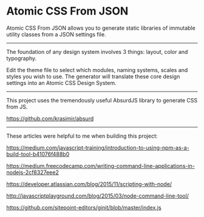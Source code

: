 # Atomic CSS From JSON

Atomic CSS From JSON allows you to generate static libraries of immutable utility classes from a JSON settings file.

---

The foundation of any design system involves 3 things: layout, color and typography.

Edit the theme file to select which modules, naming systems, scales and styles you wish to use. The generator will translate these core design settings into an Atomic CSS Design System.

---

This project uses the tremendously useful AbsurdJS library to generate CSS from JS.

https://github.com/krasimir/absurd

---

These articles were helpful to me when building this project:

https://medium.com/javascript-training/introduction-to-using-npm-as-a-build-tool-b41076f488b0

https://medium.freecodecamp.com/writing-command-line-applications-in-nodejs-2cf8327eee2

https://developer.atlassian.com/blog/2015/11/scripting-with-node/

http://javascriptplayground.com/blog/2015/03/node-command-line-tool/

https://github.com/sitepoint-editors/ginit/blob/master/index.js

